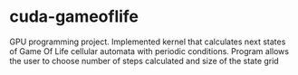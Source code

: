 # cuda-gameoflife
GPU programming project. Implemented kernel that calculates next states of Game Of Life cellular automata with periodic conditions. Program allows the user to choose number of steps calculated and size of the state grid
